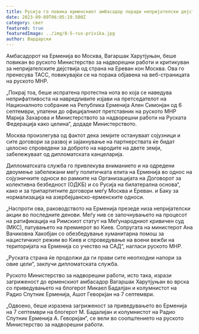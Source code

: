 ```yaml
---
title: Русија го повика ерменскиот амбасадор поради непријателски дејствија во Ереван
date: 2023-09-09T06:05:19.500Z
category: свет
featured: true
featuredImage: ../img/8-5-rus-privika.jpg
author: Вардарски
---
```

Амбасадорот на Ерменија во Москва, Вагаршак Харутјуњан, беше повикан во руското Министерство за надворешни работи и критикуван за непријателските дејствија од страна на Ереван кон Москва. Ова го пренесува ТАСС, повикувајќи се на порака објавена на веб-страницата на руското МНР.

„Покрај тоа, беше испратена протестна нота во која се наведува неприфатливоста на навредливите изјави на претседателот на Националното собрание на Република Ерменија Ален Симонјан од 6 септември, упатени до официјалниот претставник на руското МНР Марија Захарова и Министерството за надворешни работи на Руската Федерација како целина“, додаде Министерството.

Москва произлегува од фактот дека земјите остануваат сојузници и сите договори за развој и зајакнување на партнерствата ќе бидат целосно спроведени за доброто на народите на двете земји, забележуваат од дипломатската канцеларија.

Дипломатската служба го привлекува вниманието и на одредени двоумење забележани меѓу политичката елита на Ерменија во однос на сојузничките односи во рамките на Организацијата на Договорот за колективна безбедност (ОДКБ) и со Русија на билатерална основа“, како и за трипартитните договори меѓу Москва и Ереван. и Баку за нормализација на азербејџанско-ерменските односи.

„Наспроти ова, раководството на Ерменија презеде низа непријателски акции во последните денови. Меѓу нив се започнувањето на процесот на ратификација на Римскиот статут на Меѓународниот кривичен суд (МКС), патувањето на премиерот во Киев. Сопругата на министерот Ана Вачиковна Хакобјан со обезбедување хуманитарна помош за нацистичкиот режим во Киев и спроведување на воени вежби на територијата на Ерменија со учество на САД“, нагласи руското МНР.

„Руската страна ќе продолжи да ги прави сите неопходни напори за овие цели“, заклучи дипломатската служба.

Руското Министерство за надворешни работи, исто така, изрази загриженост до ерменскиот амбасадор Вагаршак Харутјуњан во врска со приведувањето на блогерот Микаел Бадалјан и колумнистот на Радио Спутник Ерменија, Ашот Геворкјан на 7 септември.

„Одвоено, беше изразена загриженост за приведувањето во Ерменија на 7 септември на блогерот М. Бадалијан и колумнистот на Радио Спутник Ерменија А. Геворкјан“, се вели во соопштението на руското Министерство за надворешни работи.